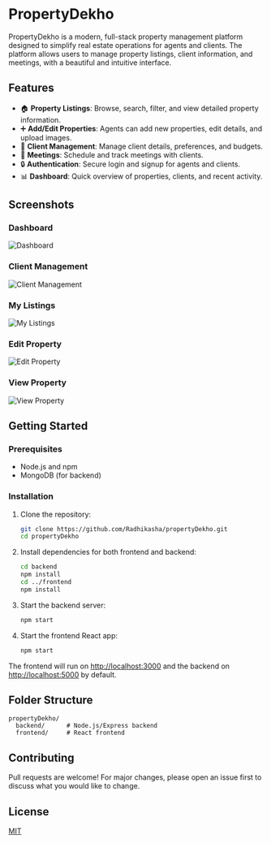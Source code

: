 # PropertyDekho

PropertyDekho is a modern, full-stack property management platform designed to simplify real estate operations for agents and clients. The platform allows users to manage property listings, client information, and meetings, with a beautiful and intuitive interface.

## Features

- 🏠 **Property Listings**: Browse, search, filter, and view detailed property information.
- ➕ **Add/Edit Properties**: Agents can add new properties, edit details, and upload images.
- 👤 **Client Management**: Manage client details, preferences, and budgets.
- 📅 **Meetings**: Schedule and track meetings with clients.
- 🔒 **Authentication**: Secure login and signup for agents and clients.
- 📊 **Dashboard**: Quick overview of properties, clients, and recent activity.

## Screenshots

### Dashboard
![Dashboard](public/images/dashboard.png)

### Client Management
![Client Management](public/images/clientmanage.png)

### My Listings
![My Listings](public/images/propertylist.png)

### Edit Property
![Edit Property](public/images/editproperty.png)

### View Property
![View Property](public/images/viewproperty.png)

## Getting Started

### Prerequisites
- Node.js and npm
- MongoDB (for backend)

### Installation

1. Clone the repository:
   ```bash
   git clone https://github.com/Radhikasha/propertyDekho.git
   cd propertyDekho
   ```
2. Install dependencies for both frontend and backend:
   ```bash
   cd backend
   npm install
   cd ../frontend
   npm install
   ```
3. Start the backend server:
   ```bash
   npm start
   ```
4. Start the frontend React app:
   ```bash
   npm start
   ```

The frontend will run on [http://localhost:3000](http://localhost:3000) and the backend on [http://localhost:5000](http://localhost:5000) by default.

## Folder Structure

```
propertyDekho/
  backend/      # Node.js/Express backend
  frontend/     # React frontend
```

## Contributing
Pull requests are welcome! For major changes, please open an issue first to discuss what you would like to change.

## License
[MIT](LICENSE)
